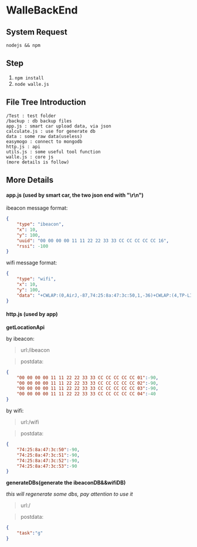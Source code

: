 # WalleBackEnd
## System Request
`nodejs && npm`
## Step
1. `npm install`
2. `node walle.js`

## File Tree Introduction
    /Test : test folder
    /backup : db backup files
    app.js : smart car upload data, via json
    calculate.js : use for generate db
    data : some raw data(useless)
    easymogo : connect to mongodb
    http.js : api
    utils.js : some useful tool function
    walle.js : core js
    (more details is follow)
## More Details
#### app.js (used by smart car, the two json end with "\r\n")
ibeacon message format:
```json
{
    "type": "ibeacon",
    "x": 10,
    "y": 100,
    "uuid": "00 00 00 00 11 11 22 22 33 33 CC CC CC CC CC 16",
    "rssi": -100
}
```
wifi message format:
```json
{
    "type": "wifi",
    "x": 10,
    "y": 100,
    "data": "+CWLAP:(0,AirJ,-87,74:25:8a:47:3c:50,1,-36)+CWLAP:(4,TP-LINK_7F0A,-90,ec:26:ca:43:7f:0a,1,-14)"
}
```
#### http.js (used by app)
**getLocationApi**

by ibeacon:
>url:/ibeacon

>postdata:

```json
{
    "00 00 00 00 11 11 22 22 33 33 CC CC CC CC CC 01":-90,
    "00 00 00 00 11 11 22 22 33 33 CC CC CC CC CC 02":-90,
    "00 00 00 00 11 11 22 22 33 33 CC CC CC CC CC 03":-90,
    "00 00 00 00 11 11 22 22 33 33 CC CC CC CC CC 04":-40
}
```
by wifi:
>url:/wifi

>postdata:

```json
{
    "74:25:8a:47:3c:50":-90,
    "74:25:8a:47:3c:51":-90,
    "74:25:8a:47:3c:52":-90,
    "74:25:8a:47:3c:53":-90
}
```
**generateDBs(generate the ibeaconDB&&wifiDB)**

*this will regenerate some dbs, pay attention to use it*
>url:/

>postdata:

```json
{
    "task":"g"
}
```